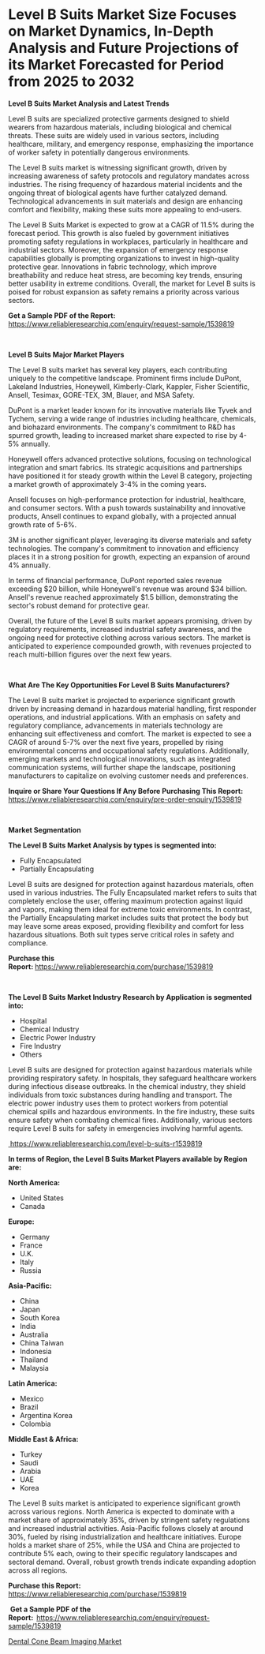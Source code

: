 <p><h1>Level B Suits Market Size Focuses on Market Dynamics, In-Depth Analysis and Future Projections of its Market Forecasted for Period from 2025 to 2032</h1></p><p><strong>Level B Suits Market Analysis and Latest Trends</strong></p>
<p><p>Level B suits are specialized protective garments designed to shield wearers from hazardous materials, including biological and chemical threats. These suits are widely used in various sectors, including healthcare, military, and emergency response, emphasizing the importance of worker safety in potentially dangerous environments.</p><p>The Level B suits market is witnessing significant growth, driven by increasing awareness of safety protocols and regulatory mandates across industries. The rising frequency of hazardous material incidents and the ongoing threat of biological agents have further catalyzed demand. Technological advancements in suit materials and design are enhancing comfort and flexibility, making these suits more appealing to end-users.</p><p>The Level B Suits Market is expected to grow at a CAGR of 11.5% during the forecast period. This growth is also fueled by government initiatives promoting safety regulations in workplaces, particularly in healthcare and industrial sectors. Moreover, the expansion of emergency response capabilities globally is prompting organizations to invest in high-quality protective gear. Innovations in fabric technology, which improve breathability and reduce heat stress, are becoming key trends, ensuring better usability in extreme conditions. Overall, the market for Level B suits is poised for robust expansion as safety remains a priority across various sectors.</p></p>
<p><strong>Get a Sample PDF of the Report:&nbsp;</strong> <a href="https://www.reliableresearchiq.com/enquiry/request-sample/1539819?utm_campaign=3043&utm_medium=2&utm_source=Github&utm_content=ia&utm_term=04032025&utm_id=level-b-suits">https://www.reliableresearchiq.com/enquiry/request-sample/1539819</a></p>
<p>&nbsp;</p>
<p><strong>Level B Suits Major Market Players</strong></p>
<p><p>The Level B suits market has several key players, each contributing uniquely to the competitive landscape. Prominent firms include DuPont, Lakeland Industries, Honeywell, Kimberly-Clark, Kappler, Fisher Scientific, Ansell, Tesimax, GORE-TEX, 3M, Blauer, and MSA Safety. </p><p>DuPont is a market leader known for its innovative materials like Tyvek and Tychem, serving a wide range of industries including healthcare, chemicals, and biohazard environments. The company's commitment to R&D has spurred growth, leading to increased market share expected to rise by 4-5% annually.</p><p>Honeywell offers advanced protective solutions, focusing on technological integration and smart fabrics. Its strategic acquisitions and partnerships have positioned it for steady growth within the Level B category, projecting a market growth of approximately 3-4% in the coming years.</p><p>Ansell focuses on high-performance protection for industrial, healthcare, and consumer sectors. With a push towards sustainability and innovative products, Ansell continues to expand globally, with a projected annual growth rate of 5-6%.</p><p>3M is another significant player, leveraging its diverse materials and safety technologies. The company's commitment to innovation and efficiency places it in a strong position for growth, expecting an expansion of around 4% annually.</p><p>In terms of financial performance, DuPont reported sales revenue exceeding $20 billion, while Honeywell's revenue was around $34 billion. Ansell's revenue reached approximately $1.5 billion, demonstrating the sector's robust demand for protective gear.</p><p>Overall, the future of the Level B suits market appears promising, driven by regulatory requirements, increased industrial safety awareness, and the ongoing need for protective clothing across various sectors. The market is anticipated to experience compounded growth, with revenues projected to reach multi-billion figures over the next few years.</p></p>
<p>&nbsp;</p>
<p><strong>What Are The Key Opportunities For Level B Suits Manufacturers?</strong></p>
<p><p>The Level B suits market is projected to experience significant growth driven by increasing demand in hazardous material handling, first responder operations, and industrial applications. With an emphasis on safety and regulatory compliance, advancements in materials technology are enhancing suit effectiveness and comfort. The market is expected to see a CAGR of around 5-7% over the next five years, propelled by rising environmental concerns and occupational safety regulations. Additionally, emerging markets and technological innovations, such as integrated communication systems, will further shape the landscape, positioning manufacturers to capitalize on evolving customer needs and preferences.</p></p>
<p><strong>Inquire or Share Your Questions If Any Before Purchasing This Report:</strong> <a href="https://www.reliableresearchiq.com/enquiry/pre-order-enquiry/1539819?utm_campaign=3043&utm_medium=2&utm_source=Github&utm_content=ia&utm_term=04032025&utm_id=level-b-suits">https://www.reliableresearchiq.com/enquiry/pre-order-enquiry/1539819</a></p>
<p>&nbsp;</p>
<p><strong>Market Segmentation</strong></p>
<p><strong>The Level B Suits Market Analysis by types is segmented into:</strong></p>
<p><ul><li>Fully Encapsulated</li><li>Partially Encapsulating</li></ul></p>
<p><p>Level B suits are designed for protection against hazardous materials, often used in various industries. The Fully Encapsulated market refers to suits that completely enclose the user, offering maximum protection against liquid and vapors, making them ideal for extreme toxic environments. In contrast, the Partially Encapsulating market includes suits that protect the body but may leave some areas exposed, providing flexibility and comfort for less hazardous situations. Both suit types serve critical roles in safety and compliance.</p></p>
<p><strong>Purchase this Report:&nbsp;</strong><a href="https://www.reliableresearchiq.com/purchase/1539819?utm_campaign=3043&utm_medium=2&utm_source=Github&utm_content=ia&utm_term=04032025&utm_id=level-b-suits">https://www.reliableresearchiq.com/purchase/1539819</a></p>
<p>&nbsp;</p>
<p><strong>The Level B Suits Market Industry Research by Application is segmented into:</strong></p>
<p><ul><li>Hospital</li><li>Chemical Industry</li><li>Electric Power Industry</li><li>Fire Industry</li><li>Others</li></ul></p>
<p><p>Level B suits are designed for protection against hazardous materials while providing respiratory safety. In hospitals, they safeguard healthcare workers during infectious disease outbreaks. In the chemical industry, they shield individuals from toxic substances during handling and transport. The electric power industry uses them to protect workers from potential chemical spills and hazardous environments. In the fire industry, these suits ensure safety when combating chemical fires. Additionally, various sectors require Level B suits for safety in emergencies involving harmful agents.</p></p>
<p><a href="https://www.reliableresearchiq.com/level-b-suits-r1539819?utm_campaign=3043&utm_medium=2&utm_source=Github&utm_content=ia&utm_term=04032025&utm_id=level-b-suits">&nbsp;https://www.reliableresearchiq.com/level-b-suits-r1539819</a></p>
<p><strong>In terms of Region, the Level B Suits Market Players available by Region are:</strong></p>
<p>
    <p> <strong> North America: </strong>
        <ul>
            <li>United States</li>
            <li>Canada</li>
        </ul>
        </p> 
    <p> <strong> Europe: </strong>
        <ul>
            <li>Germany</li>
            <li>France</li>
            <li>U.K.</li>
            <li>Italy</li>
            <li>Russia</li>
        </ul>
        </p> 
    <p> <strong> Asia-Pacific: </strong>
        <ul>
            <li>China</li>
            <li>Japan</li>
            <li>South Korea</li>
            <li>India</li>
            <li>Australia</li>
            <li>China Taiwan</li>
            <li>Indonesia</li>
            <li>Thailand</li>
            <li>Malaysia</li>
        </ul>
        </p> 
    <p> <strong> Latin America: </strong>
        <ul>
            <li>Mexico</li>
            <li>Brazil</li>
            <li>Argentina Korea</li>
            <li>Colombia</li>
        </ul>
        </p> 
    <p> <strong> Middle East & Africa: </strong>
        <ul>
            <li>Turkey</li>
            <li>Saudi</li>
            <li>Arabia</li>
            <li>UAE</li>
            <li>Korea</li>
        </ul>
    </p>
    </p>
<p><p>The Level B suits market is anticipated to experience significant growth across various regions. North America is expected to dominate with a market share of approximately 35%, driven by stringent safety regulations and increased industrial activities. Asia-Pacific follows closely at around 30%, fueled by rising industrialization and healthcare initiatives. Europe holds a market share of 25%, while the USA and China are projected to contribute 5% each, owing to their specific regulatory landscapes and sectoral demand. Overall, robust growth trends indicate expanding adoption across all regions.</p></p>
<p><strong>Purchase this Report: </strong><a href="https://www.reliableresearchiq.com/purchase/1539819?utm_campaign=3043&utm_medium=2&utm_source=Github&utm_content=ia&utm_term=04032025&utm_id=level-b-suits">https://www.reliableresearchiq.com/purchase/1539819</a></p>
<p>&nbsp;<strong>Get a Sample PDF of the Report:&nbsp;&nbsp;</strong><a href="https://www.reliableresearchiq.com/enquiry/request-sample/1539819?utm_campaign=3043&utm_medium=2&utm_source=Github&utm_content=ia&utm_term=04032025&utm_id=level-b-suits">https://www.reliableresearchiq.com/enquiry/request-sample/1539819</a></p>
<p><strong></strong></p>
<p><p><a href="https://github.com/jolinolooman/Market-Research-Report-List-1/blob/main/dental-cone-beam-imaging-market.md?utm_campaign=3043&utm_medium=2&utm_source=Github&utm_content=ia&utm_term=04032025&utm_id=level-b-suits">Dental Cone Beam Imaging Market</a></p></p>